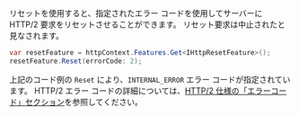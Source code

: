 リセットを使用すると、指定されたエラー コードを使用してサーバーに HTTP/2 要求をリセットさせることができます。 リセット要求は中止されたと見なされます。

```csharp
var resetFeature = httpContext.Features.Get<IHttpResetFeature>();
resetFeature.Reset(errorCode: 2);
```

上記のコード例の `Reset` により、`INTERNAL_ERROR` エラー コードが指定されています。 HTTP/2 エラー コードの詳細については、[HTTP/2 仕様の「エラーコード」セクション](https://tools.ietf.org/html/rfc7540#page-50)を参照してください。